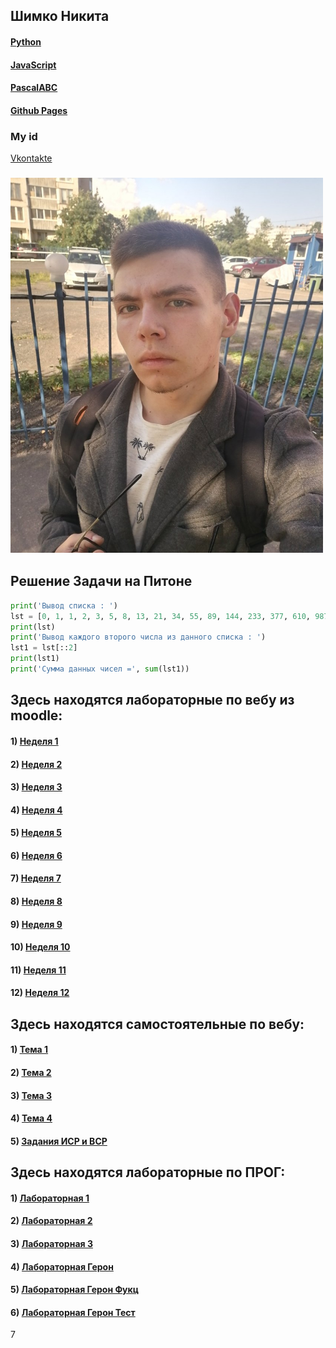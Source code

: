 ## Шимко Никита
#### [Python](https://www.python.org)
#### [JavaScript](https://ru.wikipedia.org/wiki/JavaScript)
#### [PascalABC](http://pascalabc.net)
#### [Github Pages](https://github.com)
### My id
[Vkontakte](https://vk.com/kiwunaka)
### <img src="Pages/калик.jpg" width="500" height="600" />

## Решение Задачи на Питоне
```python
print('Вывод списка : ')
lst = [0, 1, 1, 2, 3, 5, 8, 13, 21, 34, 55, 89, 144, 233, 377, 610, 987, 1597, 2584, 4181, 6765, 10946]
print(lst)
print('Вывод каждого второго числа из данного списка : ')
lst1 = lst[::2]
print(lst1)
print('Сумма данных чисел =', sum(lst1))
```
## Здесь находятся лабораторные по вебу из moodle:

#### 1) [Неделя 1](https://github.com/NikitaSH999/webportfolio/blob/master/Web/Screenshot_1.png)
#### 2) [Неделя 2](https://github.com/NikitaSH-herzen/labXML)
#### 3) [Неделя 3](https://github.com/NikitaSH999/webportfolio/blob/master/Web/RGB.js)
#### 4) [Неделя 4](https://kodaktor.ru/3285821_f0181)
#### 5) [Неделя 5]()
#### 6) [Неделя 6]()
#### 7) [Неделя 7]()
#### 8) [Неделя 8]()
#### 9) [Неделя 9]()
#### 10) [Неделя 10]()
#### 11) [Неделя 11]()
#### 12) [Неделя 12]()

## Здесь находятся самостоятельные по вебу:
#### 1) [Тема 1](https://github.com/NikitaSH999/webportfolio/blob/master/Web/Screenshot_1.png)
#### 2) [Тема 2](https://github.com/NikitaSH-herzen/labXML)
#### 3) [Тема 3](https://github.com/NikitaSH999/webportfolio/blob/master/Web/RGB.js)
#### 4) [Тема 4](https://kodaktor.ru/3285821_f0181)
#### 5) [Задания ИСР и ВСР]()


## Здесь находятся лабораторные по ПРОГ:

#### 1) [Лабораторная 1](https://github.com/NikitaSH999/webportfolio/blob/master/Python/Lab1.py)
#### 2) [Лабораторная 2](https://repl.it/@NikitaShimko/LR-2)
#### 3) [Лабораторная 3](https://repl.it/@NikitaShimko/sss)
#### 4) [Лабораторная Герон](https://github.com/NikitaSH999/ProgLabGeron)
#### 5) [Лабораторная Герон Фукц](https://github.com/NikitaSH999/ProgLabGeronFunc)
#### 6) [Лабораторная Герон Тест](https://github.com/NikitaSH999/ProgLabGeronTests/blob/master/prolabwithtests.py)
7
